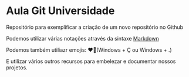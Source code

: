 # Aula Git Universidade

Repositório para exemplificar a criação de um novo repositório no Github

Podemos utilizar várias notações através da sintaxe [Markdown](https://www.markdownguide.org/basic-syntax/)

Podemos também utiliazr emojis: ❤🚀(Windows + Ç ou Windows + .)

E utilizar vários outros recursos para embelezar e documentar nossos projetos.
